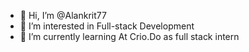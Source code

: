 - 👋 Hi, I’m @Alankrit77
- 👀 I’m interested in Full-stack Development
- 🌱 I’m currently learning At Crio.Do as full stack intern


<!---
Alankrit77/Alankrit77 is a ✨ special ✨ repository because its `README.md` (this file) appears on your GitHub profile.
You can click the Preview link to take a look at your changes.
--->

